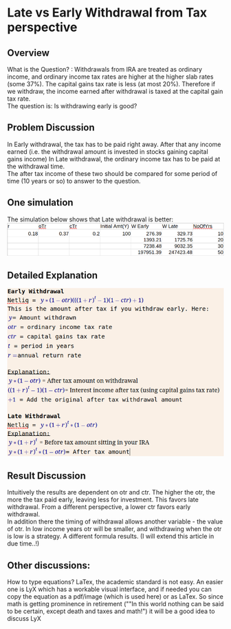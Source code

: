 # Late vs Early Withdrawal from Tax perspective

## Overview
What is the Question? : 
Withdrawals from IRA are treated as ordinary income, and ordinary income tax rates are higher at the higher slab rates (some 37%). The capital gains tax rate is less (at most 20%). Therefore if we withdraw, the income earned after withdrawal is taxed at the capital gain tax rate.  
The question is: Is withdrawing early is good?

## Problem Discussion
In Early withdrawal, the tax has to be paid right away. After that any income earned (i.e. the withdrawal amount is invested in stocks gaining capital gains income) 
In Late withdrawal, the ordinary income tax has to be paid at the withdrawal time.  
The after tax income of these two should be compared for some period of time (10 years or so) to answer to the question.  

## One simulation
The simulation below shows that Late withdrawal is better:  
<img src="img/retirement/lateEarly/xl.png"> 

## Detailed Explanation  
<img src="img/retirement/lateEarly/eqn.png"> 

## Result Discussion

Intuitively the results are dependent on otr and ctr. The higher the otr, the more the tax paid early, leaving less for investment. This favors late withdrawal. From a different perspective, a lower ctr favors early withdrawal.  
In addition there the timing of withdrawal allows another variable - the value of otr. In low income years otr will be smaller, and withdrawing when the otr is low is a strategy. A different formula results. (I will extend this article in due time..!)

## Other discussions:
How to type equations? LaTex, the academic standard is not easy. An easier one is LyX which has a workable visual interface, and if needed you can copy the equation as a pdf/image (which is used here) or as LaTex. So since math is getting prominence in retirement (""In this world nothing can be said to be certain, except death and taxes and math!") it will be a good idea to discuss LyX